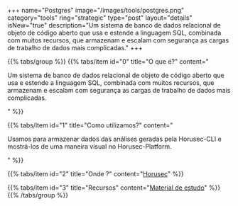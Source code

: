 +++
name="Postgres"
image="/images/tools/postgres.png"
category="tools"
ring="strategic"
type="post"
layout="details"
isNew="true"
description="Um sistema de banco de dados relacional de objeto de código aberto que usa e estende a linguagem SQL, combinada com muitos recursos, que armazenam e escalam com segurança as cargas de trabalho de dados mais complicadas."
+++

{{% tabs/group %}}
  {{% tabs/item id="0" title="O que é?" content="<p>Um sistema de banco de dados relacional de objeto de código aberto que usa e estende a linguagem SQL, combinada com muitos recursos, que armazenam e escalam com segurança as cargas de trabalho de dados mais complicadas.</p>" %}}
  
  {{% tabs/item id="1" title="Como utilizamos?" content="<p>Usamos para armazenar dados das análises geradas pela Horusec-CLI e mostrá-los de uma maneira visual no Horusec-Platform.</p>" %}}
  
  {{% tabs/item id="2" title="Onde ?" content="<a href='https://horusec.io/' target='_blank'>Horusec</a>" %}}

  {{% tabs/item id="3" title="Recursos" content="<a href='https://www.postgresql.org/docs/' target='_blank'>Material de estudo</a>" %}}
{{% /tabs/group %}}